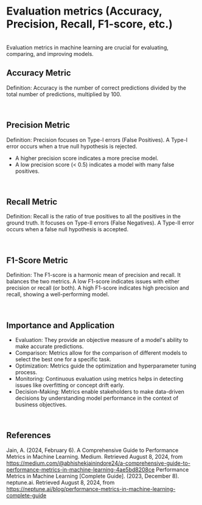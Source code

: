 # Evaluation metrics (Accuracy, Precision, Recall, F1-score, etc.)

<br>
Evaluation metrics in machine learning are crucial for evaluating, comparing, and improving models.

<br>

## Accuracy Metric
Definition: Accuracy is the number of correct predictions divided by the total number of predictions, multiplied by 100.

<br>

## Precision Metric
Definition: Precision focuses on Type-I errors (False Positives). A Type-I error occurs when a true null hypothesis is rejected.
* A higher precision score indicates a more precise model.
* A low precision score (< 0.5) indicates a model with many false positives.

<br>

## Recall Metric
Definition: Recall is the ratio of true positives to all the positives in the ground truth. It focuses on Type-II errors (False Negatives). A Type-II error occurs when a false null hypothesis is accepted.

<br>

## F1-Score Metric
Definition: The F1-score is a harmonic mean of precision and recall. It balances the two metrics.
A low F1-score indicates issues with either precision or recall (or both).
A high F1-score indicates high precision and recall, showing a well-performing model.

<br>

## Importance and Application
* Evaluation: They provide an objective measure of a model's ability to make accurate predictions.
* Comparison: Metrics allow for the comparison of different models to select the best one for a specific task.
* Optimization: Metrics guide the optimization and hyperparameter tuning process.
* Monitoring: Continuous evaluation using metrics helps in detecting issues like overfitting or concept drift early.
* Decision-Making: Metrics enable stakeholders to make data-driven decisions by understanding model performance in the context of business objectives.

<br>

## References
Jain, A. (2024, February 6). A Comprehensive Guide to Performance Metrics in Machine Learning. Medium. Retrieved August 8, 2024, from https://medium.com/@abhishekjainindore24/a-comprehensive-guide-to-performance-metrics-in-machine-learning-4ae5bd8208ce
Performance Metrics in Machine Learning [Complete Guide]. (2023, December 8). neptune.ai. Retrieved August 8, 2024, from https://neptune.ai/blog/performance-metrics-in-machine-learning-complete-guide

